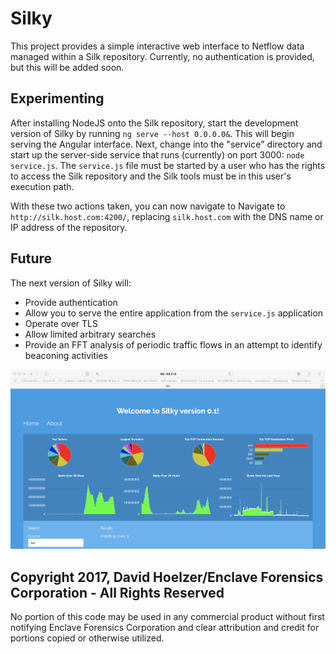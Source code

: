 # Silky

This project provides a simple interactive web interface to Netflow data managed within a Silk repository.  Currently, no authentication is provided, but this will be added soon.

## Experimenting

After installing NodeJS onto the Silk repository, start the development version of Silky by running `ng serve --host 0.0.0.0&`.  This will begin serving the Angular interface.  Next, change into the "service" directory and start up the server-side service that runs (currently) on port 3000:  `node service.js`.  The `service.js` file must be started by a user who has the rights to access the Silk repository and the Silk tools must be in this user's execution path.

With these two actions taken, you can now navigate to Navigate to `http://silk.host.com:4200/`, replacing `silk.host.com` with the DNS name or IP address of the repository.

## Future

The next version of Silky will:

* Provide authentication
* Allow you to serve the entire application from the `service.js` application
* Operate over TLS
* Allow limited arbitrary searches
* Provide an FFT analysis of periodic traffic flows in an attempt to identify beaconing activities

![Silky Screenshot](./screenshot.png "Silky Example")

## Copyright 2017, David Hoelzer/Enclave Forensics Corporation - All Rights Reserved
No portion of this code may be used in any commercial product without first notifying Enclave Forensics Corporation and clear attribution and credit for portions copied or otherwise utilized.


